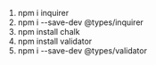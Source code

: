 1. npm i inquirer
2. npm i --save-dev @types/inquirer
3. npm install chalk
4. npm install validator
5. npm i --save-dev @types/validator